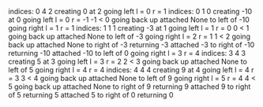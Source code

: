 indices: 0 4 2
creating 0 at 2
going left l = 0 r = 1
indices: 0 1 0
creating -10 at 0
going left l = 0 r = -1
-1 < 0 going back up
attached None to left of -10
going right l = 1 r = 1
indices: 1 1 1
creating -3 at 1
going left l = 1 r = 0
0 < 1 going back up
attached None to left of -3
going right l = 2 r = 1
1 < 2 going back up
attached None to right of -3
returning -3
attached -3 to right of -10
returning -10
attached -10 to left of 0
going right l = 3 r = 4
indices: 3 4 3
creating 5 at 3
going left l = 3 r = 2
2 < 3 going back up
attached None to left of 5
going right l = 4 r = 4
indices: 4 4 4
creating 9 at 4
going left l = 4 r = 3
3 < 4 going back up
attached None to left of 9
going right l = 5 r = 4
4 < 5 going back up
attached None to right of 9
returning 9
attached 9 to right of 5
returning 5
attached 5 to right of 0
returning 0